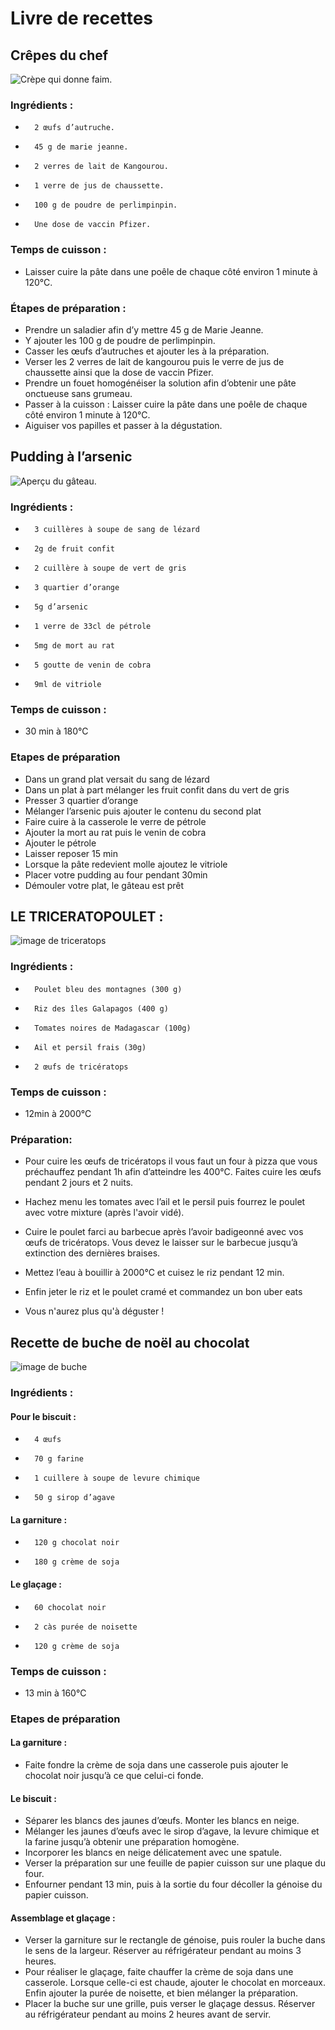 # Livre de recettes

## Crêpes du chef

![Crèpe qui donne faim.](Images/crepes.png "Crèpes.")

### Ingrédients :
-       2 œufs d’autruche.
-       45 g de marie jeanne.
-       2 verres de lait de Kangourou.
-       1 verre de jus de chaussette.
-       100 g de poudre de perlimpinpin. 
-       Une dose de vaccin Pfizer.
 
### Temps de cuisson : 
 
-    Laisser cuire la pâte dans une poêle de chaque côté environ 1 minute à 120°C.
 
### Étapes de préparation : 
 
-   Prendre un saladier afin d’y mettre 45 g de Marie Jeanne.
-   Y ajouter les 100 g de poudre de perlimpinpin.
-   Casser les œufs d’autruches et ajouter les à la préparation.
-   Verser les 2 verres de lait de kangourou puis le verre de jus de chaussette ainsi que la dose de vaccin Pfizer.
-   Prendre un fouet homogénéiser la solution afin d’obtenir une pâte onctueuse sans grumeau.
-    Passer à la cuisson : Laisser cuire la pâte dans une poêle de chaque côté environ 1 minute à 120°C.
-   Aiguiser vos papilles et passer à la dégustation.

## Pudding à l’arsenic

![Aperçu du gâteau.](Images/pudding.PNG "Aperçu du gâteau.")

### Ingrédients :
-       3 cuillères à soupe de sang de lézard
-       2g de fruit confit
-       2 cuillère à soupe de vert de gris
-       3 quartier d’orange
-       5g d’arsenic
-       1 verre de 33cl de pétrole
-       5mg de mort au rat
-       5 goutte de venin de cobra
-       9ml de vitriole

### Temps de cuisson :
* 30 min à 180°C

### Etapes de préparation
* Dans un grand plat versait du sang de lézard
* Dans un plat à part mélanger les fruit confit dans du vert de gris
* Presser 3 quartier d’orange
* Mélanger l’arsenic puis ajouter le contenu du second plat
* Faire cuire à la casserole le verre de pétrole
* Ajouter la mort au rat puis le venin de cobra
* Ajouter le pétrole
* Laisser reposer 15 min
* Lorsque la pâte redevient molle ajoutez le vitriole
* Placer votre pudding au four pendant 30min
* Démouler votre plat, le gâteau est prêt 


## LE TRICERATOPOULET : #

![image de triceratops](Images/triceratops.jpg "Il est bo hein")

### Ingrédients : ##

-       Poulet bleu des montagnes (300 g)

-       Riz des îles Galapagos (400 g)

-       Tomates noires de Madagascar (100g)

-       Ail et persil frais (30g)

-       2 œufs de tricératops

### Temps de cuisson :
* 12min à 2000°C

###  Préparation: ##

* Pour cuire les œufs de tricératops il vous faut un four à pizza que vous préchauffez pendant 1h afin d’atteindre les 400°C. Faites cuire les œufs pendant 2 jours et 2 nuits.

* Hachez menu les tomates avec l’ail et le persil puis fourrez le poulet avec votre mixture (après l'avoir vidé).

* Cuire le poulet farci au barbecue après l’avoir badigeonné avec vos œufs de tricératops. Vous devez le laisser sur le barbecue jusqu’à extinction des dernières braises.

* Mettez l’eau à bouillir à 2000°C et cuisez le riz pendant 12 min.

* Enfin jeter le riz et le poulet cramé et commandez un bon uber eats

* Vous n'aurez plus qu'à déguster !

## Recette de buche de noël au chocolat

![image de buche](Images/buche.jpg "buche")

### Ingrédients :

#### Pour le biscuit :

-       4 œufs
-       70 g farine
-       1 cuillere à soupe de levure chimique
-       50 g sirop d’agave

#### La garniture :

-       120 g chocolat noir
-       180 g crème de soja

#### Le glaçage : 

-       60 chocolat noir
-       2 càs purée de noisette
-       120 g crème de soja

### Temps de cuisson :
* 13 min à 160°C

### Etapes de préparation

#### La garniture :

* Faite fondre la crème de soja dans une casserole puis ajouter le chocolat noir jusqu’à ce que celui-ci fonde.

#### Le biscuit :

* Séparer les blancs des jaunes d’œufs. Monter les blancs en neige.
* Mélanger les jaunes d’œufs avec le sirop d’agave, la levure chimique et la farine jusqu’à obtenir une préparation homogène.
* Incorporer les blancs en neige délicatement avec une spatule. 
* Verser la préparation sur une feuille de papier cuisson sur une plaque du four.
* Enfourner pendant 13 min, puis à la sortie du four décoller la génoise du papier cuisson.

#### Assemblage et glaçage :

* Verser la garniture sur le rectangle de génoise, puis rouler la buche dans le sens de la largeur. Réserver au réfrigérateur pendant au moins 3 heures.
* Pour réaliser le glaçage, faite chauffer la crème de soja dans une casserole. Lorsque celle-ci est chaude, ajouter le chocolat en morceaux. Enfin ajouter la purée de noisette, et bien mélanger la préparation.
* Placer la buche sur une grille, puis verser le glaçage dessus. Réserver au réfrigérateur pendant au moins 2 heures avant de servir.

